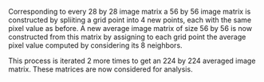 Corresponding to every 28 by 28 image matrix a 56 by 56 image matrix is constructed by spliiting a grid point into 4 new points, each with the same pixel value as before.
A new average image matrix of size 56 by 56 is now constructed from this matrix by assigning to each grid point the average pixel value computed by 
considering its 8 neighbors.

This process is iterated 2 more times to get an 224 by 224 averaged image matrix. These matrices are now considered for analysis.
